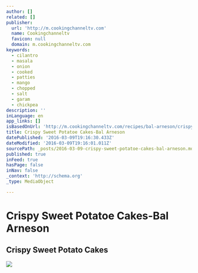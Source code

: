 ```yaml
---
author: []
related: []
publisher:
  url: 'http://m.cookingchanneltv.com'
  name: Cookingchanneltv
  favicon: null
  domain: m.cookingchanneltv.com
keywords:
  - cilantro
  - masala
  - onion
  - cooked
  - patties
  - mango
  - chopped
  - salt
  - garam
  - chickpea
description: ''
inLanguage: en
app_links: []
isBasedOnUrl: 'http://m.cookingchanneltv.com/recipes/bal-arneson/crispy-sweet-potato-cakes.html'
title: Crispy Sweet Potatoe Cakes-Bal Arneson
datePublished: '2016-03-09T19:16:30.433Z'
dateModified: '2016-03-09T19:16:01.011Z'
sourcePath: _posts/2016-03-09-crispy-sweet-potatoe-cakes-bal-arneson.md
published: true
inFeed: true
hasPage: false
inNav: false
_context: 'http://schema.org'
_type: MediaObject

---
```

# Crispy Sweet Potatoe Cakes-Bal Arneson

<article style=""><h1>Crispy Sweet Potato Cakes</h1><img src="http://cook.sndimg.com/content/dam/images/cook/fullset/2011/1/13/0/CCSPG107_Sweet-Potao-Cakes_s4x3.jpg/jcr:content/renditions/cq5dam.web.400.300.jpeg" /></article>